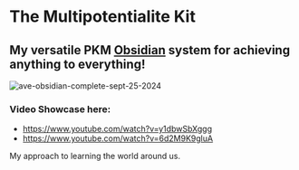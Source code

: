 # The Multipotentialite Kit

## My versatile PKM [Obsidian](https://obsidian.md/) system for achieving anything to everything!

![ave-obsidian-complete-sept-25-2024](https://github.com/user-attachments/assets/47165fd1-badc-4642-85e8-0372f94e79b0)

### Video Showcase here: 
- https://www.youtube.com/watch?v=y1dbwSbXggg
- https://www.youtube.com/watch?v=6d2M9K9gluA

My approach to learning the world around us.
